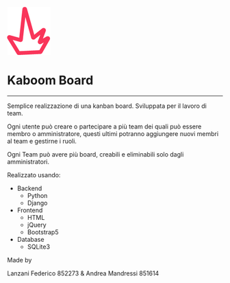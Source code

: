 ![logo](static/project/img/logo-big.png?raw=true "logo")
# Kaboom Board

---

Semplice realizzazione di una kanban board.
Sviluppata per il lavoro di team.


Ogni utente può creare o partecipare a più team dei quali può essere membro o amministratore, questi ultimi potranno 
aggiungere nuovi membri al team e gestirne i ruoli.

Ogni Team può avere più board, creabili e eliminabili solo dagli amministratori.


Realizzato usando:

- Backend
    - Python
    - Django
- Frontend
    - HTML
    - jQuery
    - Bootstrap5
- Database
  - SQLite3

Made by

Lanzani Federico 852273 & 
Andrea Mandressi 851614